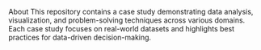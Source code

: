 About
This repository contains a case study demonstrating data analysis, visualization, and problem-solving techniques across various domains. Each case study focuses on real-world datasets and highlights best practices for data-driven decision-making.
